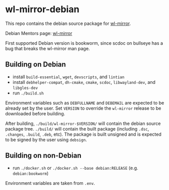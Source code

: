 # wl-mirror-debian

This repo contains the debian source package for
[wl-mirror](https://github.com/Ferdi265/wl-mirror).

Debian Mentors page: [wl-mirror](https://mentors.debian.net/package/wl-mirror/)

First supported Debian version is bookworm, since scdoc on bullseye has a bug
that breaks the wl-mirror man page.

## Building on Debian

- install `build-essential`, `wget`, `devscripts`, and `lintian`
- install `debhelper-compat`, `dh-cmake`, `cmake`, `scdoc`, `libwayland-dev`, and `libgles-dev`
- run `./build.sh`

Environment variables such as `DEBFULLNAME` and `DEBEMAIL` are expected to be
already set by the user. Set `VERSION` to override the `wl-mirror` release to
be downloaded before building.

After building, `./build/wl-mirror-$VERSION/` will contain the debian source
package tree. `./build/` will contain the built package (including `.dsc`,
`.changes`, `.build`, `.deb`, etc). The package is built unsigned and is
expected to be signed by the user using `debsign`.

## Building on non-Debian

- run `./docker.sh` or `./docker.sh --base debian:RELEASE` (e.g. `debian:bookworm`)

Environment variables are taken from `.env`.
